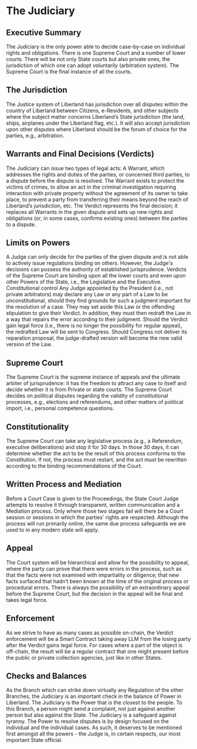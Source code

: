 # The Judiciary
## Executive Summary
The Judiciary is the only power able to decide case-by-case on individual rights and obligations. There is one Supreme Court and a number of lower courts. There will be not only State courts but also private ones, the jurisdiction of which one can adopt voluntarily (arbitration system). The Supreme Court is the final instance of all the courts. 

## The Jurisdiction
The Justice system of Liberland has jurisdiction over all disputes within the country of Liberland between Citizens, e-Residents, and other subjects where the subject matter concerns Liberland’s State jurisdiction (the land, ships, airplanes under the Liberland flag, etc.). It will also accept jurisdiction upon other disputes where Liberland should be the forum of choice for the parties, e.g., arbitration. 

## Warrants and Final Decisions (Verdicts)
The Judiciary can issue two types of legal acts: A Warrant, which addresses the rights and duties of the parties, or concerned third parties, to a dispute before the dispute is resolved. The Warrant exists to protect the victims of crimes, to allow an act in the criminal investigation requiring interaction with private property without the agreement of its owner to take place, to prevent a party from transferring their means beyond the reach of Liberland’s jurisdiction, etc. 
The Verdict represents the final decision; it replaces all Warrants in the given dispute and sets up new rights and obligations (or, in some cases, confirms existing ones) between the parties to a dispute.

## Limits on Powers
A Judge can only decide for the parties of the given dispute and is not able to actively issue regulations binding on others. However, the Judge's decisions can possess the authority of established jurisprudence. Verdicts of the Supreme Court are binding upon all the lower courts and even upon other Powers of the State, i.e., the Legislative and the Executive.
Constitutional control
Any Judge appointed by the President (i.e., not private arbitrators) may declare any Law or any part of a Law to be unconstitutional, should they find grounds for such a judgment important for the resolution of a case. They may set aside this Law or the offending stipulation to give their Verdict. In addition, they must then redraft the Law in a way that repairs the error according to their judgment. Should the Verdict gain legal force (i.e., there is no longer the possibility for regular appeal), the redrafted Law will be sent to Congress. Should Congress not deliver its reparation proposal, the judge-drafted version will become the new valid version of the Law.

## Supreme Court
The Supreme Court is the supreme instance of appeals and the ultimate arbiter of jurisprudence: it has the freedom to attract any case to itself and decide whether it is from Private or state courts. The Supreme Court decides on political disputes regarding the validity of constitutional processes, e.g., elections and referendums, and other matters of political import, i.e., personal competence questions.

## Constitutionality
The Supreme Court can take any legislative process (e.g., a Referendum, executive deliberations) and stop it for 30 days. In those 30 days, it can determine whether the act to be the result of this process conforms to the Constitution. If not, the process must restart, and the act must be rewritten according to the binding recommendations of the Court.

## Written Process and Mediation
Before a Court Case is given to the Proceedings, the State Court Judge attempts to resolve it through transparent, written communication and a Mediation process. Only where those two stages fail will there be a Court session or sessions in which the parties' rights are respected. Although the process will run primarily online, the same due process safeguards we are used to in any modern state will apply.

## Appeal
The Court system will be hierarchical and allow for the possibility to appeal, where the party can prove that there were errors in the process, such as that the facts were not examined with impartiality or diligence; that new facts surfaced that hadn’t been known at the time of the original process or procedural errors. There is always the possibility of an extraordinary appeal before the Supreme Court, but the decision in the appeal will be final and takes legal force.

## Enforcement
As we strive to have as many cases as possible on-chain, the Verdict enforcement will be a Smart Contract taking away LLM from the losing party after the Verdict gains legal force. For cases where a part of the object is off-chain, the result will be a regular contract that one might present before the public or private collection agencies, just like in other States.

## Checks and Balances
As the Branch which can strike down virtually any Regulation of the other Branches, the Judiciary is an important check in the balance of Power in Liberland. The Judiciary is the Power that is the closest to the people. To this Branch, a person might send a complaint, not just against another person but also against the State. The Judiciary is a safeguard against tyranny. The Power to resolve disputes is by design focused on the individual and the individual cases. As such, it deserves to be mentioned first amongst all the powers - the Judge is, in certain respects, our most important State official.

